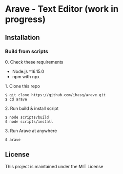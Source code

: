 # Arave - Text Editor (work in progress)
## Installation
### Build from scripts
0\. Check these requirements
+ Node.js ^16.15.0
+ npm with npx

1\. Clone this repo
```
$ git clone https://github.com/ihasq/arave.git
$ cd arave
```

2\. Run build & install script
```
$ node scripts/build
$ node scripts/install
```

3\. Run Arave at anywhere
```
$ arave
```
## License
This project is maintained under the MIT License
